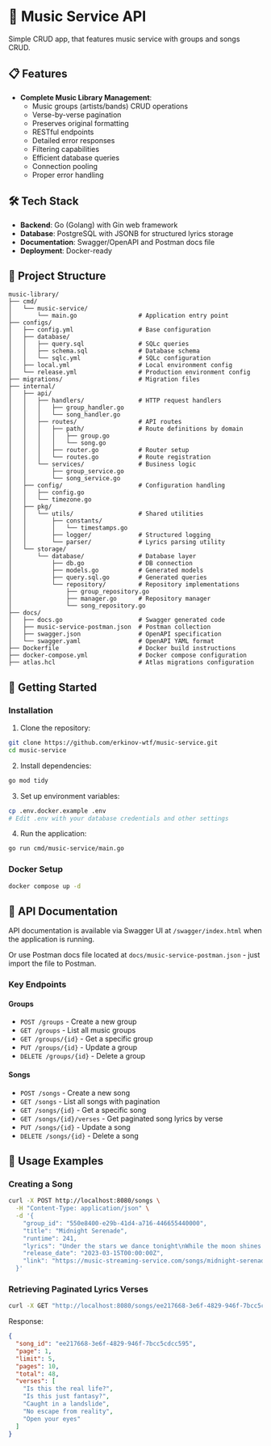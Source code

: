 # 🎵 Music Service API

Simple CRUD app, that features music service with groups and songs CRUD.

## 📋 Features

- **Complete Music Library Management**:
  - Music groups (artists/bands) CRUD operations
  - Verse-by-verse pagination
  - Preserves original formatting
  - RESTful endpoints
  - Detailed error responses
  - Filtering capabilities
  - Efficient database queries
  - Connection pooling
  - Proper error handling

## 🛠️ Tech Stack

- **Backend**: Go (Golang) with Gin web framework
- **Database**: PostgreSQL with JSONB for structured lyrics storage
- **Documentation**: Swagger/OpenAPI and Postman docs file
- **Deployment**: Docker-ready

## 📁 Project Structure

```
music-library/
├── cmd/
│   └── music-service/
│       └── main.go                 # Application entry point
├── configs/
│   ├── config.yml                  # Base configuration
│   ├── database/
│   │   ├── query.sql               # SQLc queries
│   │   ├── schema.sql              # Database schema
│   │   └── sqlc.yml                # SQLc configuration
│   ├── local.yml                   # Local environment config
│   └── release.yml                 # Production environment config
├── migrations/                     # Migration files
├── internal/
│   ├── api/
│   │   ├── handlers/               # HTTP request handlers
│   │   │   ├── group_handler.go
│   │   │   └── song_handler.go
│   │   ├── routes/                 # API routes
│   │   │   ├── path/               # Route definitions by domain
│   │   │   │   ├── group.go
│   │   │   │   └── song.go
│   │   │   ├── router.go           # Router setup
│   │   │   └── routes.go           # Route registration
│   │   └── services/               # Business logic
│   │       ├── group_service.go
│   │       └── song_service.go
│   ├── config/                     # Configuration handling
│   │   ├── config.go
│   │   └── timezone.go
│   ├── pkg/
│   │   └── utils/                  # Shared utilities
│   │       ├── constants/
│   │       │   └── timestamps.go
│   │       ├── logger/             # Structured logging
│   │       └── parser/             # Lyrics parsing utility
│   └── storage/
│       └── database/               # Database layer
│           ├── db.go               # DB connection
│           ├── models.go           # Generated models
│           ├── query.sql.go        # Generated queries
│           └── repository/         # Repository implementations
│               ├── group_repository.go
│               ├── manager.go      # Repository manager
│               └── song_repository.go
├── docs/
│   ├── docs.go                     # Swagger generated code
│   ├── music-service-postman.json  # Postman collection
│   ├── swagger.json                # OpenAPI specification
│   └── swagger.yaml                # OpenAPI YAML format
├── Dockerfile                      # Docker build instructions
├── docker-compose.yml              # Docker compose configuration
├── atlas.hcl                       # Atlas migrations configuration
```

## 🚀 Getting Started

### Installation

1. Clone the repository:

```bash
git clone https://github.com/erkinov-wtf/music-service.git
cd music-service
```

2. Install dependencies:

```bash
go mod tidy
```

3. Set up environment variables:

```bash
cp .env.docker.example .env
# Edit .env with your database credentials and other settings
```

4. Run the application:

```bash
go run cmd/music-service/main.go
```

### Docker Setup

```bash
docker compose up -d
```

## 📖 API Documentation

API documentation is available via Swagger UI at `/swagger/index.html` when the application is running.

Or use Postman docs file located at `docs/music-service-postman.json` - just import the file to Postman.

### Key Endpoints

#### Groups

- `POST /groups` - Create a new group
- `GET /groups` - List all music groups
- `GET /groups/{id}` - Get a specific group
- `PUT /groups/{id}` - Update a group
- `DELETE /groups/{id}` - Delete a group

#### Songs

- `POST /songs` - Create a new song
- `GET /songs` - List all songs with pagination
- `GET /songs/{id}` - Get a specific song
- `GET /songs/{id}/verses` - Get paginated song lyrics by verse
- `PUT /songs/{id}` - Update a song
- `DELETE /songs/{id}` - Delete a song

## 📝 Usage Examples

### Creating a Song

```bash
curl -X POST http://localhost:8080/songs \
  -H "Content-Type: application/json" \
  -d '{
    "group_id": "550e8400-e29b-41d4-a716-446655440000",
    "title": "Midnight Serenade",
    "runtime": 241,
    "lyrics": "Under the stars we dance tonight\nWhile the moon shines so bright\nIn your eyes I see the light\nOf a thousand dreams taking flight",
    "release_date": "2023-03-15T00:00:00Z",
    "link": "https://music-streaming-service.com/songs/midnight-serenade"
  }'
```

### Retrieving Paginated Lyrics Verses

```bash
curl -X GET "http://localhost:8080/songs/ee217668-3e6f-4829-946f-7bcc5cdcc595/verses?page=1&limit=5"
```

Response:
```json
{
  "song_id": "ee217668-3e6f-4829-946f-7bcc5cdcc595",
  "page": 1,
  "limit": 5,
  "pages": 10,
  "total": 48,
  "verses": [
    "Is this the real life?",
    "Is this just fantasy?",
    "Caught in a landslide",
    "No escape from reality",
    "Open your eyes"
  ]
}
```